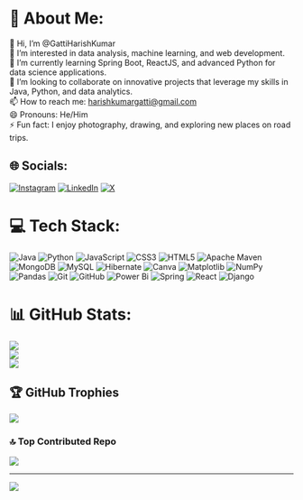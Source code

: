 # 💫 About Me:
👋 Hi, I’m @GattiHarishKumar<br>👀 I’m interested in data analysis, machine learning, and web development.<br>🌱 I’m currently learning Spring Boot, ReactJS, and advanced Python for data science applications.<br>💞️ I’m looking to collaborate on innovative projects that leverage my skills in Java, Python, and data analytics.<br>📫 How to reach me: harishkumargatti@gmail.com<br>😄 Pronouns: He/Him<br>⚡ Fun fact: I enjoy photography, drawing, and exploring new places on road trips.


## 🌐 Socials:
[![Instagram](https://img.shields.io/badge/Instagram-%23E4405F.svg?logo=Instagram&logoColor=white)](https://instagram.com/harishjstlivin) [![LinkedIn](https://img.shields.io/badge/LinkedIn-%230077B5.svg?logo=linkedin&logoColor=white)](https://linkedin.com/in/https://www.linkedin.com/in/harish-kumar-gatti-663066249/) [![X](https://img.shields.io/badge/X-black.svg?logo=X&logoColor=white)](https://x.com/@HarishKumar82658) 

# 💻 Tech Stack:
![Java](https://img.shields.io/badge/java-%23ED8B00.svg?style=flat&logo=openjdk&logoColor=white) ![Python](https://img.shields.io/badge/python-3670A0?style=flat&logo=python&logoColor=ffdd54) ![JavaScript](https://img.shields.io/badge/javascript-%23323330.svg?style=flat&logo=javascript&logoColor=%23F7DF1E) ![CSS3](https://img.shields.io/badge/css3-%231572B6.svg?style=flat&logo=css3&logoColor=white) ![HTML5](https://img.shields.io/badge/html5-%23E34F26.svg?style=flat&logo=html5&logoColor=white) ![Apache Maven](https://img.shields.io/badge/Apache%20Maven-C71A36?style=flat&logo=Apache%20Maven&logoColor=white) ![MongoDB](https://img.shields.io/badge/MongoDB-%234ea94b.svg?style=flat&logo=mongodb&logoColor=white) ![MySQL](https://img.shields.io/badge/mysql-4479A1.svg?style=flat&logo=mysql&logoColor=white) ![Hibernate](https://img.shields.io/badge/Hibernate-59666C?style=flat&logo=Hibernate&logoColor=white) ![Canva](https://img.shields.io/badge/Canva-%2300C4CC.svg?style=flat&logo=Canva&logoColor=white) ![Matplotlib](https://img.shields.io/badge/Matplotlib-%23ffffff.svg?style=flat&logo=Matplotlib&logoColor=black) ![NumPy](https://img.shields.io/badge/numpy-%23013243.svg?style=flat&logo=numpy&logoColor=white) ![Pandas](https://img.shields.io/badge/pandas-%23150458.svg?style=flat&logo=pandas&logoColor=white) ![Git](https://img.shields.io/badge/git-%23F05033.svg?style=flat&logo=git&logoColor=white) ![GitHub](https://img.shields.io/badge/github-%23121011.svg?style=flat&logo=github&logoColor=white) ![Power Bi](https://img.shields.io/badge/power_bi-F2C811?style=flat&logo=powerbi&logoColor=black) ![Spring](https://img.shields.io/badge/spring-%236DB33F.svg?style=flat&logo=spring&logoColor=white) ![React](https://img.shields.io/badge/react-%2320232a.svg?style=flat&logo=react&logoColor=%2361DAFB) ![Django](https://img.shields.io/badge/django-%23092E20.svg?style=flat&logo=django&logoColor=white)
# 📊 GitHub Stats:
![](https://github-readme-stats.vercel.app/api?username=GattiHarishKumar&theme=dark&hide_border=false&include_all_commits=false&count_private=false)<br/>
![](https://github-readme-streak-stats.herokuapp.com/?user=GattiHarishKumar&theme=dark&hide_border=false)<br/>
![](https://github-readme-stats.vercel.app/api/top-langs/?username=GattiHarishKumar&theme=dark&hide_border=false&include_all_commits=false&count_private=false&layout=compact)

## 🏆 GitHub Trophies
![](https://github-profile-trophy.vercel.app/?username=GattiHarishKumar&theme=radical&no-frame=true&no-bg=true&margin-w=4)

### 🔝 Top Contributed Repo
![](https://github-contributor-stats.vercel.app/api?username=GattiHarishKumar&limit=5&theme=dark&combine_all_yearly_contributions=true)

---
[![](https://visitcount.itsvg.in/api?id=GattiHarishKumar&icon=0&color=0)](https://visitcount.itsvg.in)

<!-- Proudly created with GPRM ( https://gprm.itsvg.in ) -->
